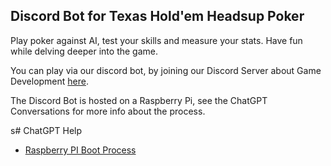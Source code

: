 ## Discord Bot for Texas Hold'em Headsup Poker

Play poker against AI, test your skills and measure your stats. Have fun while delving deeper into the game.

You can play via our discord bot, by joining our Discord Server about Game Development [here](https://discord.gg/vaMvTP5f).

The Discord Bot is hosted on a Raspberry Pi, see the ChatGPT Conversations for more info about the process.

s# ChatGPT Help

- [Raspberry PI Boot Process](https://chat.openai.com/share/7f01da86-185a-4c0d-9abc-90fbb904df99)